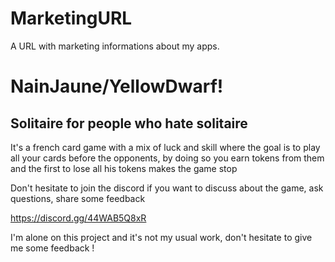 # MarketingURL
A URL with marketing informations about my apps.

# NainJaune/YellowDwarf! 

## Solitaire for people who hate solitaire

It's a french card game with a mix of luck and skill where the goal is to play all your cards before the opponents, by doing so you earn tokens from them and the first to lose all his tokens makes the game stop

Don't hesitate to join the discord if you want to discuss about the game, ask questions, share some feedback

https://discord.gg/44WAB5Q8xR

I'm alone on this project and it's not my usual work, don't hesitate to give me some feedback !
